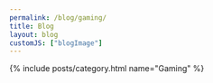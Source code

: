 ```yaml
---
permalink: /blog/gaming/
title: Blog
layout: blog
customJS: ["blogImage"]
---
```


{% include posts/category.html name="Gaming" %}
